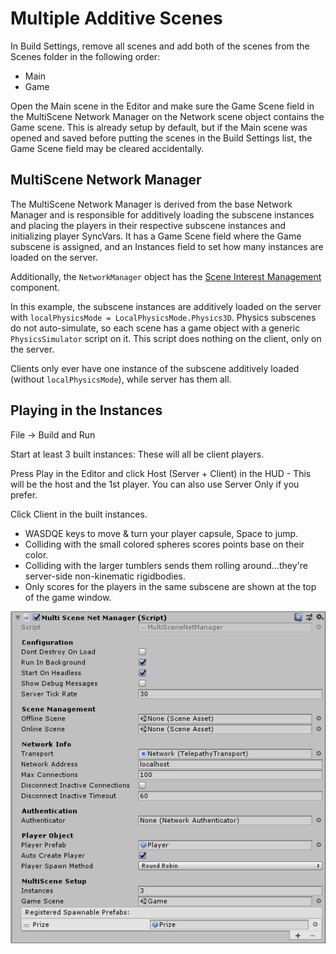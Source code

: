 # Multiple Additive Scenes

In Build Settings, remove all scenes and add both of the scenes from the Scenes folder in the following order:

* Main
* Game

Open the Main scene in the Editor and make sure the Game Scene field in the MultiScene Network Manager on the Network scene object contains the Game scene. This is already setup by default, but if the Main scene was opened and saved before putting the scenes in the Build Settings list, the Game Scene field may be cleared accidentally.

## MultiScene Network Manager <a href="#multiscene-network-manager" id="multiscene-network-manager"></a>

The MultiScene Network Manager is derived from the base Network Manager and is responsible for additively loading the subscene instances and placing the players in their respective subscene instances and initializing player SyncVars. It has a Game Scene field where the Game subscene is assigned, and an Instances field to set how many instances are loaded on the server.

Additionally, the `NetworkManager` object has the [Scene Interest Management](../interest-management/) component.

In this example, the subscene instances are additively loaded on the server with `localPhysicsMode = LocalPhysicsMode.Physics3D`. Physics subscenes do not auto-simulate, so each scene has a game object with a generic `PhysicsSimulator` script on it. This script does nothing on the client, only on the server.

Clients only ever have one instance of the subscene additively loaded (without `localPhysicsMode`), while server has them all.

## Playing in the Instances <a href="#playing-in-the-instances" id="playing-in-the-instances"></a>

File -> Build and Run

Start at least 3 built instances: These will all be client players.

Press Play in the Editor and click Host (Server + Client) in the HUD - This will be the host and the 1st player. You can also use Server Only if you prefer.

Click Client in the built instances.

* WASDQE keys to move & turn your player capsule, Space to jump.
* Colliding with the small colored spheres scores points base on their color.
* Colliding with the larger tumblers sends them rolling around...they're server-side non-kinematic rigidbodies.
* Only scores for the players in the same subscene are shown at the top of the game window.

![](<../../.gitbook/assets/image (90).png>)
